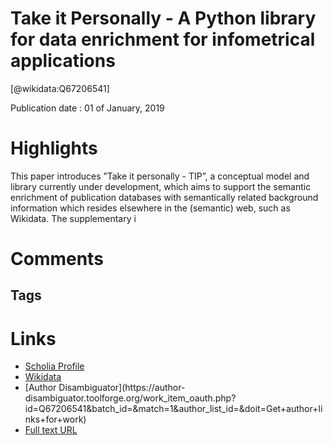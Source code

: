
Take it Personally - A Python library for data enrichment for infometrical applications
=======================================================================================
  
  [@wikidata:Q67206541]  
  
Publication date : 01 of January, 2019  

# Highlights

This paper introduces ”Take it personally - TIP”, a conceptual model
and library currently under development, which aims to support the
semantic enrichment of publication databases with semantically related
background information which resides elsewhere in the (semantic) web,
such as Wikidata.
The supplementary i


# Comments

## Tags

# Links
  
 * [Scholia Profile](https://scholia.toolforge.org/work/Q67206541)  
 * [Wikidata](https://www.wikidata.org/wiki/Q67206541)  
 * [Author Disambiguator](https://author-
disambiguator.toolforge.org/work_item_oauth.php?id=Q67206541&batch_id=&match=1&author_list_id=&doit=Get+author+links+for+work)  
 * [Full text URL](http://ceur-ws.org/Vol-2451/paper-23.pdf)  
